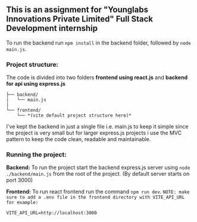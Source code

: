 ## This is an assignment for "Younglabs Innovations Private Limited" Full Stack Development internship

To run the backend run `npm install` in the backend folder, followed by `node main.js`.

### Project structure:

The code is divided into two folders **frontend using react.js** and **backend for api using express.js**

    ├── backend/
    |   └── main.js
    |
    └── frontend/
        └── *(vite default project structure here)*

I've kept the backend in just a single file i.e. main.js to keep it simple since the project is very
small but for larger express.js projects i use the MVC pattern to keep the code clean, readable and
maintainable.

### Running the project:

**Backend:** To run the project start the backend express.js server using `node ./backend/main.js`
from the root of the project. (By default server starts on port 3000)

**Frontend:** To run react frontend run the command `npm run dev`. `NOTE: make sure to add a .env
file in the frontend directory with VITE_API_URL for example:`

```
VITE_API_URL=http://localhost:3000
```
